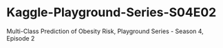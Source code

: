 # Kaggle-Playground-Series-S04E02
Multi-Class Prediction of Obesity Risk, Playground Series - Season 4, Episode 2
